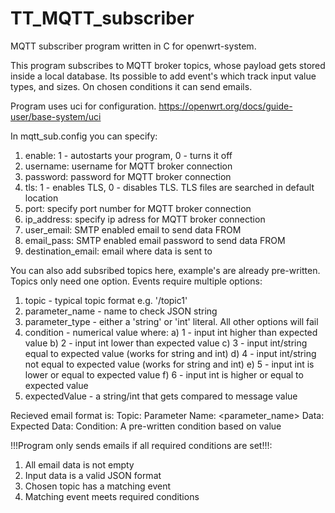 # TT_MQTT_subscriber

MQTT subscriber program written in C for openwrt-system.

This program subscribes to MQTT broker topics, whose payload gets stored inside a local database.
Its possible to add event's which track input value types, and sizes. On chosen conditions it can send emails.

Program uses uci for configuration. 
https://openwrt.org/docs/guide-user/base-system/uci

In mqtt_sub.config you can specify:

1. enable:            1 - autostarts your program, 0 - turns it off
2. username:          username for MQTT broker connection
3. password:          password for MQTT broker connection
4. tls:               1 - enables TLS, 0 - disables TLS. TLS files are searched in default location
5. port:              specify port number for MQTT broker connection
6. ip_address:        specify ip adress for MQTT broker connection
7. user_email:        SMTP enabled email to send data FROM
8. email_pass: 		  SMTP enabled email password to send data FROM
9. destination_email: email where data is sent to

You can also add subsribed topics here, example's are already pre-written. Topics only need one option.
Events require multiple options:

1. topic -          typical topic format e.g. '/topic1'
2. parameter_name - name to check JSON string
3. parameter_type - either a 'string' or 'int' literal. All other options will fail
4. condition -      numerical value where:
	a) 1 - input int higher than expected value
	b) 2 - input int lower than expected value
	c) 3 - input int/string equal to expected value     (works for string and int)
	d) 4 - input int/string not equal to expected value (works for string and int)
	e) 5 - input int is lower or equal to expected value
	f) 6 - input int is higher or equal to expected value
5. expectedValue -  a string/int that gets compared to message value

Recieved email format is:
Topic: <topic>
Parameter Name: <parameter_name>
Data: <value>
Expected Data: <expectedValue>
Condition: A pre-written condition based on <condition> value

!!!Program only sends emails if all required conditions are set!!!:

1. All email data is not empty
2. Input data is a valid JSON format
3. Chosen topic has a matching event
4. Matching event meets required conditions 
